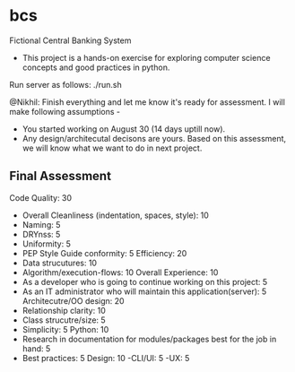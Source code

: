 # bcs
Fictional Central Banking System
- This project is a hands-on exercise for exploring computer science concepts 
  and good practices in python.


Run server as follows:
./run.sh

@Nikhil: Finish everything and let me know it's ready for assessment. I will make following assumptions -
* You started working on August 30 (14 days uptill now).
* Any design/architecutal decisons are yours.
Based on this assessment, we will know what we want to do in next project.

Final Assessment
-----------------

Code Quality:  30
  - Overall Cleanliness (indentation, spaces, style): 10
  - Naming: 5
  - DRYnss: 5
  - Uniformity: 5
  - PEP Style Guide conformity: 5
Efficiency: 20
  - Data strucutures: 10
  - Algorithm/execution-flows: 10
Overall Experience: 10
  - As a developer who is going to continue working on this project: 5
  - As an IT administrator who will maintain this application(server): 5
Architecutre/OO design: 20
  - Relationship clarity: 10
  - Class strucutre/size: 5
  - Simplicity: 5
Python: 10
  - Research in documentation for modules/packages best for the job in hand: 5
  - Best practices: 5
Design: 10
  -CLI/UI: 5
  -UX: 5

